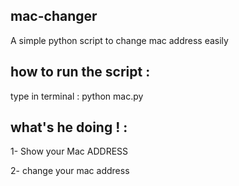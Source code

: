mac-changer
--------------------------------------------------------

A simple python script to change mac address easily

how to run the script :
---------------------------------------------------------

type in terminal : python mac.py

what's he doing ! :
---------------------------------------------------------

1- Show your Mac ADDRESS

2- change your mac address 
